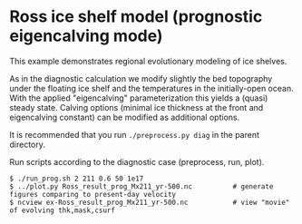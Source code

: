 Ross ice shelf model (prognostic eigencalving mode)
=================

This example demonstrates regional evolutionary modeling of ice shelves.

As in the diagnostic calculation we modify slightly the bed topography under the floating ice shelf and the temperatures in the initially-open ocean.  With the applied "eigencalving" parameterization this yields a (quasi) steady state. Calving options (minimal ice thickness at the front and eigencalving constant) can be modified as additional options.

It is recommended that you run `./preprocess.py diag` in the parent directory. 

Run scripts according to the diagnostic case (preprocess, run, plot).

    $ ./run_prog.sh 2 211 0.6 50 1e17
    $ ../plot.py Ross_result_prog_Mx211_yr-500.nc          # generate figures comparing to present-day velocity
    $ ncview ex-Ross_result_prog_Mx211_yr-500.nc           # view "movie" of evolving thk,mask,csurf
